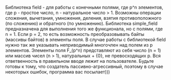 Библиотека field - для работы с конечными полями, где p^n элементов, где p - простое число, n - натуральное число > 1. Возможны операции сложения, вычетания, умножения, деления, взятия противоположного (по сложению) и обратного (по умножению).
Библиотека simple_field предназначена для выполнения того же функционала, но с полями, где n = 1.
Если p = 2, то есть возможность преобразовывать байты (массивы байтов) в элементы поля.
В случае работы с библиотекой field нужно так же указывать неприводимый многочлен над полем из p элементов.
Элементы поля F_(p^n) представляют из себя число (n = 1) или массив чисел (n > 1), натуральных + {0}, не превосходящих p.
Вся ответвенность в правильном вводе лежит на пользователе.
Будьте готовы к тому, что создатель пассивно-агрессивный, поэтому в случае некоторых ошибок, программа вас посылает)))
